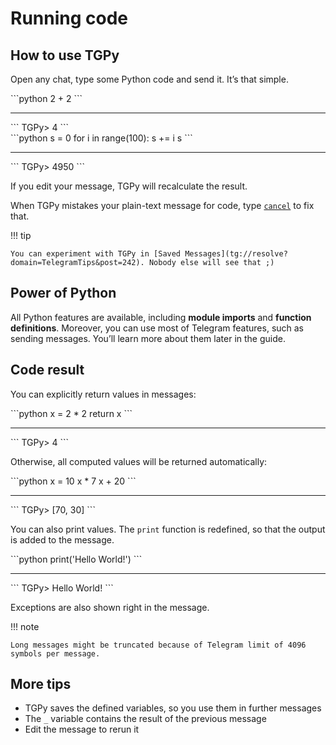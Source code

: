 # Running code

## How to use TGPy

Open any chat, type some Python code and send it. It’s that simple.

<div class="tgpy-code-block">
```python
2 + 2
```
<hr>
```
TGPy> 4
```
</div>

<div class="tgpy-code-block">
```python
s = 0
for i in range(100):
    s += i
s
```
<hr>
```
TGPy> 4950
```
</div>

If you edit your message, TGPy will recalculate the result.

When TGPy mistakes your plain-text message for code, type [`cancel`](/reference/code_detection/#cancel-evaluation) to fix that.

!!! tip

    You can experiment with TGPy in [Saved Messages](tg://resolve?domain=TelegramTips&post=242). Nobody else will see that ;)

## Power of Python

All Python features are available, including **module imports** and **function definitions**. Moreover, you can use
most of Telegram features, such as sending messages. You’ll learn more about them later in the guide.

## Code result

You can explicitly return values in messages:

<div class="tgpy-code-block">
```python
x = 2 * 2
return x
```
<hr>
```
TGPy> 4
```
</div>

Otherwise, all computed values will be returned automatically:

<div class="tgpy-code-block">
```python
x = 10
x * 7
x + 20
```
<hr>
```
TGPy> [70, 30]
```
</div>

You can also print values. The `print` function is redefined, so that the output is added to the message.

<div class="tgpy-code-block">
```python
print('Hello World!')
```
<hr>
```
TGPy> Hello World!
```
</div>

Exceptions are also shown right in the message.

!!! note

    Long messages might be truncated because of Telegram limit of 4096 symbols per message.

## More tips

- TGPy saves the defined variables, so you use them in further messages 
- The `_` variable contains the result of the previous message
- Edit the message to rerun it
